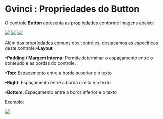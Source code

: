 # Gvinci : Propriedades do Button

O controle **Button** apresenta as propriedades conforme imagens abaixo:

![](http://www.gvinci.com.br/manual/button_1.zoom80.png)   ![](http://www.gvinci.com.br/manual/button_2.zoom80.png)   ![](http://www.gvinci.com.br/manual/button_3.zoom80.png)

Além das [propriedades comuns dos controles](http://www.gvinci.com.br/manual/propriedades_comuns_de_control.htm), destacamos as específicas deste controle:**•Layout**

**•Padding / Margem Interna:** Permite determinar o espaçamento entre o conteúdo e as bordas do controle.

**•Top:** Espaçamento entre a borda superior e o texto

**•Right:** Espaçamento entre a borda direita e o texto

**•Bottom:** Espaçamento entre a borda inferior e o texto

Exemplo:

![](http://www.gvinci.com.br/manual/paddingbtgv.png)

